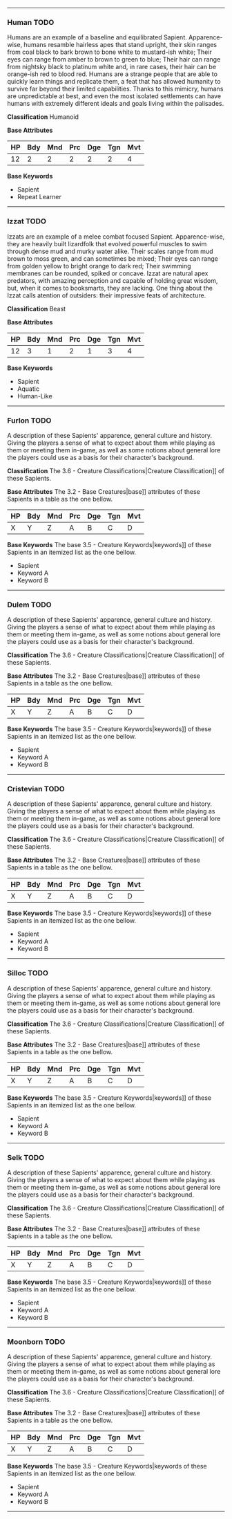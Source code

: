 ___
### Human TODO
Humans are an example of a baseline and equilibrated Sapient.
Apparence-wise, humans resamble hairless apes that stand upright, their skin ranges from coal black to bark brown to bone white to mustard-ish white; Their eyes can range from amber to brown to green to blue; Their hair can range from nightsky black to platinum white and, in rare cases, their hair can be orange-ish red to blood red.
Humans are a strange people that are able to quickly learn things and replicate them, a feat that has allowed humanity to survive far beyond their limited capabilities. Thanks to this mimicry, humans are unpredictable at best, and even the most isolated settlements can have humans with extremely different ideals and goals living within the palisades.

__Classification__
Humanoid

__Base Attributes__

HP | Bdy | Mnd | Prc | Dge | Tgn | Mvt 
-- | --- | --- | --- | --- | --- | --- 
12 | 2 | 2 | 2 | 2 | 2 | 4 

__Base Keywords__
- Sapient
- Repeat Learner

___
### Izzat TODO
Izzats are an example of a melee combat focused Sapient.
Apparence-wise, they are heavily built lizardfolk that evolved powerful muscles to swim through dense mud and murky water alike. Their scales range from mud brown to moss green, and can sometimes be mixed; Their eyes can range from golden yellow to bright orange to dark red; Their swimming membranes can be rounded, spiked or concave.
Izzat are natural apex predators, with amazing perception and capable of holding great wisdom, but, when it comes to booksmarts, they are lacking. One thing about the Izzat calls atention of outsiders: their impressive feats of architecture.

__Classification__
Beast

__Base Attributes__

HP | Bdy | Mnd | Prc | Dge | Tgn | Mvt 
-- | --- | --- | --- | --- | --- | --- 
12 | 3 | 1 | 2 | 1 | 3 | 4

__Base Keywords__
- Sapient
- Aquatic
- Human-Like

___
### Furlon TODO
A description of these Sapients' apparence, general culture and history. Giving the players a sense of what to expect about them while playing as them or meeting them in-game, as well as some notions about general lore the players could use as a basis for their character's background.

__Classification__
The 3.6 - Creature Classifications|Creature Classification]] of these Sapients.

__Base Attributes__
The 3.2 - Base Creatures|base]] attributes of these Sapients in a table as the one bellow.

HP | Bdy | Mnd | Prc | Dge | Tgn | Mvt 
-- | --- | --- | --- | --- | --- | --- 
X | Y | Z | A | B | C | D 

__Base Keywords__
The base 3.5 - Creature Keywords|keywords]] of these Sapients in an itemized list as the one bellow.

- Sapient
- Keyword A
- Keyword B

___
### Dulem TODO
A description of these Sapients' apparence, general culture and history. Giving the players a sense of what to expect about them while playing as them or meeting them in-game, as well as some notions about general lore the players could use as a basis for their character's background.

__Classification__
The 3.6 - Creature Classifications|Creature Classification]] of these Sapients.

__Base Attributes__
The 3.2 - Base Creatures|base]] attributes of these Sapients in a table as the one bellow.

HP | Bdy | Mnd | Prc | Dge | Tgn | Mvt 
-- | --- | --- | --- | --- | --- | --- 
X | Y | Z | A | B | C | D 

__Base Keywords__
The base 3.5 - Creature Keywords|keywords]] of these Sapients in an itemized list as the one bellow.

- Sapient
- Keyword A
- Keyword B

___
### Cristevian TODO
A description of these Sapients' apparence, general culture and history. Giving the players a sense of what to expect about them while playing as them or meeting them in-game, as well as some notions about general lore the players could use as a basis for their character's background.

__Classification__
The 3.6 - Creature Classifications|Creature Classification]] of these Sapients.

__Base Attributes__
The 3.2 - Base Creatures|base]] attributes of these Sapients in a table as the one bellow.

HP | Bdy | Mnd | Prc | Dge | Tgn | Mvt 
-- | --- | --- | --- | --- | --- | --- 
X | Y | Z | A | B | C | D 

__Base Keywords__
The base 3.5 - Creature Keywords|keywords]] of these Sapients in an itemized list as the one bellow.

- Sapient
- Keyword A
- Keyword B

___
### Silloc TODO
A description of these Sapients' apparence, general culture and history. Giving the players a sense of what to expect about them while playing as them or meeting them in-game, as well as some notions about general lore the players could use as a basis for their character's background.

__Classification__
The 3.6 - Creature Classifications|Creature Classification]] of these Sapients.

__Base Attributes__
The 3.2 - Base Creatures|base]] attributes of these Sapients in a table as the one bellow.

HP | Bdy | Mnd | Prc | Dge | Tgn | Mvt 
-- | --- | --- | --- | --- | --- | --- 
X | Y | Z | A | B | C | D 

__Base Keywords__
The base 3.5 - Creature Keywords|keywords]] of these Sapients in an itemized list as the one bellow.

- Sapient
- Keyword A
- Keyword B

___
### Selk TODO
A description of these Sapients' apparence, general culture and history. Giving the players a sense of what to expect about them while playing as them or meeting them in-game, as well as some notions about general lore the players could use as a basis for their character's background.

__Classification__
The 3.6 - Creature Classifications|Creature Classification]] of these Sapients.

__Base Attributes__
The 3.2 - Base Creatures|base]] attributes of these Sapients in a table as the one bellow.

HP | Bdy | Mnd | Prc | Dge | Tgn | Mvt 
-- | --- | --- | --- | --- | --- | --- 
X | Y | Z | A | B | C | D 

__Base Keywords__
The base 3.5 - Creature Keywords|keywords]] of these Sapients in an itemized list as the one bellow.

- Sapient
- Keyword A
- Keyword B

___
### Moonborn TODO
A description of these Sapients' apparence, general culture and history. Giving the players a sense of what to expect about them while playing as them or meeting them in-game, as well as some notions about general lore the players could use as a basis for their character's background.

__Classification__
The 3.6 - Creature Classifications|Creature Classification]] of these Sapients.

__Base Attributes__
The 3.2 - Base Creatures|base]] attributes of these Sapients in a table as the one bellow.

HP | Bdy | Mnd | Prc | Dge | Tgn | Mvt 
-- | --- | --- | --- | --- | --- | --- 
X | Y | Z | A | B | C | D 

__Base Keywords__
The base 3.5 - Creature Keywords|keywords of these Sapients in an itemized list as the one bellow.

- Sapient
- Keyword A
- Keyword B

___